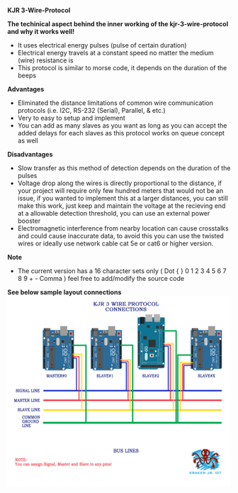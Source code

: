 **KJR 3-Wire-Protocol**
 
 **The techinical aspect behind the inner working of the kjr-3-wire-protocol and why it works well!**
 - It uses electrical energy pulses (pulse of certain duration)
 - Electrical energy travels at a constant speed no matter the medium (wire) resistance is
 - This protocol is similar to morse code, it depends on the duration of the beeps
 
 **Advantages**
 - Eliminated the distance limitations of common wire communication protocols (i.e. I2C, RS-232 (Serial), Parallel, & etc.)
 - Very to easy to setup and implement
 - You can add as many slaves as you want as long as you can accept the added delays for each slaves as this protocol works on queue concept as well
 
 **Disadvantages**
 - Slow transfer as this method of detection depends on the duration of the pulses
 - Voltage drop along the wires is directly proportional to the distance, if your project will require only few hundred meters that would not be an issue, if you wanted to implement this at a larger distances, you can still make this work, just keep and maintain the voltage at the recieving end at a allowable detection threshold, you can use an external power booster
 - Electromagnetic interference from nearby location can cause crosstalks and could cause inaccurate data, to avoid this you can use the twisted wires or ideally use network cable cat 5e or cat6 or higher version.

**Note**
- The current version has a 16 character sets only ( Dot { } 0 1 2 3 4 5 6 7 8 9 + - Comma ) feel free to add/modify the source code

 **See below sample layout connections** 
 <img src="https://github.com/krakenjriot/KJR_3-Wire_Protocol/blob/master/sample_layout_connections.png" width=800 />  
 
 

